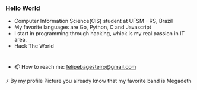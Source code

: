 ### Hello World

- Computer Information Science(CIS) student at UFSM - RS, Brazil
- My favorite languages are Go, Python, C and Javascript
- I start in programming through hacking, whick is my real passion in IT area.
- Hack The World
#
- 📫 How to reach me: felipebagesteiro@gmail.com 

⚡ By my profile Picture you already know that my favorite band is Megadeth 
